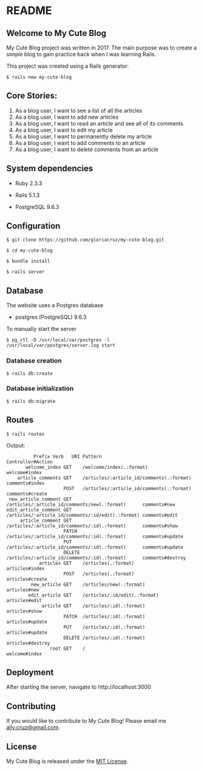 # README

## Welcome to My Cute Blog

My Cute Blog project was written in 2017. The main purpose was to create a simple blog to gain practice back when I was learning Rails.

This project was created using a Rails generator:

    $ rails new my-cute-blog

## Core Stories:

1. As a blog user, I want to see a list of all the articles
2. As a blog user, I want to add new articles
3. As a blog user, I want to read an article and see all of its comments
4. As a blog user, I want to edit my article
5. As a blog user, I want to permanently delete my article
6. As a blog user, I want to add comments to an article
7. As a blog user, I want to delete comments from an article

## System dependencies

* Ruby 2.3.3

* Rails 5.1.3

* PostgreSQL 9.6.3

## Configuration

    $ git clone https://github.com/gloriacruz/my-cute-blog.git

    $ cd my-cute-blog

    $ bundle install

    $ rails server

## Database

The website uses a Postgres database

* postgres (PostgreSQL) 9.6.3

To manually start the server

    $ pg_ctl -D /usr/local/var/postgres -l /usr/local/var/postgres/server.log start

### Database creation

    $ rails db:create

### Database initialization

    $ rails db:migrate

## Routes

    $ rails routes

Output:

              Prefix Verb   URI Pattern                                       Controller#Action
           welcome_index GET    /welcome/index(.:format)                          welcome#index
        article_comments GET    /articles/:article_id/comments(.:format)          comments#index
                         POST   /articles/:article_id/comments(.:format)          comments#create
     new_article_comment GET    /articles/:article_id/comments/new(.:format)      comments#new
    edit_article_comment GET    /articles/:article_id/comments/:id/edit(.:format) comments#edit
         article_comment GET    /articles/:article_id/comments/:id(.:format)      comments#show
                         PATCH  /articles/:article_id/comments/:id(.:format)      comments#update
                         PUT    /articles/:article_id/comments/:id(.:format)      comments#update
                         DELETE /articles/:article_id/comments/:id(.:format)      comments#destroy
                articles GET    /articles(.:format)                               articles#index
                         POST   /articles(.:format)                               articles#create
             new_article GET    /articles/new(.:format)                           articles#new
            edit_article GET    /articles/:id/edit(.:format)                      articles#edit
                 article GET    /articles/:id(.:format)                           articles#show
                         PATCH  /articles/:id(.:format)                           articles#update
                         PUT    /articles/:id(.:format)                           articles#update
                         DELETE /articles/:id(.:format)                           articles#destroy
                    root GET    /                                                 welcome#index

## Deployment

After starting the server, navigate to http://localhost:3000

## Contributing

If you would like to contribute to My Cute Blog! Please email me [ally.cruz@gmail.com](mailto:ally.cruz@gmail.com).

## License

My Cute Blog is released under the [MIT License](https://opensource.org/licenses/MIT).
